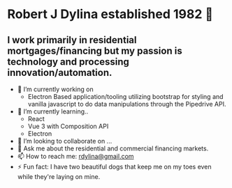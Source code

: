 # Robert J Dylina established 1982 👋
## I work primarily in residential mortgages/financing but my passion is technology and processing innovation/automation.

- 🔭 I’m currently working on
  - Electron Based application/tooling utilizing bootstrap for styling and vanilla javascript to do data manipulations through the Pipedrive API.  
- 🌱 I’m currently learning..
  -   React
  -   Vue 3 with Composition API
  -   Electron
- 👯 I’m looking to collaborate on ...
- 💬 Ask me about the residential and commercial financing markets.
- 📫 How to reach me: rdylina@gmail.com
- ⚡ Fun fact: I have two beautiful dogs that keep me on my toes even while they're laying on mine.

